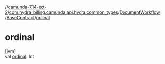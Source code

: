//[camunda-7.14-ext-2](../../../../index.md)/[com.hydra_billing.camunda.api.hydra.common_types](../../index.md)/[DocumentWorkflow](../index.md)/[BaseContract](index.md)/[ordinal](ordinal.md)

# ordinal

[jvm]\
val [ordinal](ordinal.md): Int
